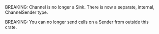 BREAKING: Channel is no longer a Sink.  There is now a separate,
internal, ChannelSender type.

BREAKING: You can no longer send cells on a Sender from outside this
crate.
